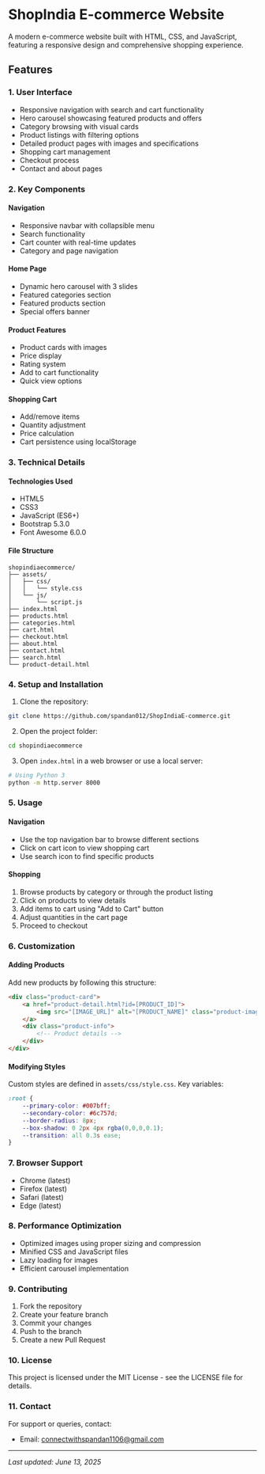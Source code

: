 # ShopIndia E-commerce Website

A modern e-commerce website built with HTML, CSS, and JavaScript, featuring a responsive design and comprehensive shopping experience.

## Features

### 1. User Interface
- Responsive navigation with search and cart functionality
- Hero carousel showcasing featured products and offers
- Category browsing with visual cards
- Product listings with filtering options
- Detailed product pages with images and specifications
- Shopping cart management
- Checkout process
- Contact and about pages

### 2. Key Components

#### Navigation
- Responsive navbar with collapsible menu
- Search functionality
- Cart counter with real-time updates
- Category and page navigation

#### Home Page
- Dynamic hero carousel with 3 slides
- Featured categories section
- Featured products section
- Special offers banner

#### Product Features
- Product cards with images
- Price display
- Rating system
- Add to cart functionality
- Quick view options

#### Shopping Cart
- Add/remove items
- Quantity adjustment
- Price calculation
- Cart persistence using localStorage

### 3. Technical Details

#### Technologies Used
- HTML5
- CSS3
- JavaScript (ES6+)
- Bootstrap 5.3.0
- Font Awesome 6.0.0

#### File Structure
```
shopindiaecommerce/
├── assets/
│   ├── css/
│   │   └── style.css
│   └── js/
│       └── script.js
├── index.html
├── products.html
├── categories.html
├── cart.html
├── checkout.html
├── about.html
├── contact.html
├── search.html
└── product-detail.html
```

### 4. Setup and Installation

1. Clone the repository:
```bash
git clone https://github.com/spandan012/ShopIndiaE-commerce.git
```

2. Open the project folder:
```bash
cd shopindiaecommerce
```

3. Open `index.html` in a web browser or use a local server:
```bash
# Using Python 3
python -m http.server 8000
```

### 5. Usage

#### Navigation
- Use the top navigation bar to browse different sections
- Click on cart icon to view shopping cart
- Use search icon to find specific products

#### Shopping
1. Browse products by category or through the product listing
2. Click on products to view details
3. Add items to cart using "Add to Cart" button
4. Adjust quantities in the cart page
5. Proceed to checkout

### 6. Customization

#### Adding Products
Add new products by following this structure:
```html
<div class="product-card">
    <a href="product-detail.html?id=[PRODUCT_ID]">
        <img src="[IMAGE_URL]" alt="[PRODUCT_NAME]" class="product-image">
    </a>
    <div class="product-info">
        <!-- Product details -->
    </div>
</div>
```

#### Modifying Styles
Custom styles are defined in `assets/css/style.css`. Key variables:
```css
:root {
    --primary-color: #007bff;
    --secondary-color: #6c757d;
    --border-radius: 8px;
    --box-shadow: 0 2px 4px rgba(0,0,0,0.1);
    --transition: all 0.3s ease;
}
```

### 7. Browser Support
- Chrome (latest)
- Firefox (latest)
- Safari (latest)
- Edge (latest)

### 8. Performance Optimization
- Optimized images using proper sizing and compression
- Minified CSS and JavaScript files
- Lazy loading for images
- Efficient carousel implementation

### 9. Contributing
1. Fork the repository
2. Create your feature branch
3. Commit your changes
4. Push to the branch
5. Create a new Pull Request

### 10. License
This project is licensed under the MIT License - see the LICENSE file for details.

### 11. Contact
For support or queries, contact:
- Email: connectwithspandan1106@gmail.com

---

*Last updated: June 13, 2025*